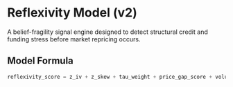# Reflexivity Model (v2)

A belief-fragility signal engine designed to detect structural credit and funding stress before market repricing occurs.

## Model Formula

```python
reflexivity_score = z_iv + z_skew + tau_weight + price_gap_score + volume_spike_score
